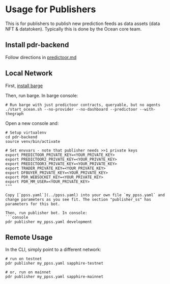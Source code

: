 <!--
Copyright 2023 Ocean Protocol Foundation
SPDX-License-Identifier: Apache-2.0
-->

# Usage for Publishers

This is for publishers to publish new prediction feeds as data assets (data NFT & datatoken). Typically this is done by the Ocean core team.

## Install pdr-backend

Follow directions in [predictoor.md](predictoor.md)

## Local Network

First, [install barge](barge.md#install-barge)

Then, run barge. In barge console:
```console
# Run barge with just predictoor contracts, queryable, but no agents
./start_ocean.sh --no-provider --no-dashboard --predictoor --with-thegraph
```

Open a new console and:
```console
# Setup virtualenv
cd pdr-backend
source venv/bin/activate

# Set envvars - note that publisher needs >>1 private keys
export PREDICTOOR_PRIVATE_KEY=<YOUR_PRIVATE_KEY>
export PREDICTOOR2_PRIVATE_KEY=<YOUR_PRIVATE_KEY>
export PREDICTOOR3_PRIVATE_KEY=<YOUR_PRIVATE_KEY>
export TRADER_PRIVATE_KEY=<YOUR_PRIVATE_KEY>
export DFBUYER_PRIVATE_KEY=<YOUR_PRIVATE_KEY>
export PDR_WEBSOCKET_KEY=<YOUR_PRIVATE_KEY>
export PDR_MM_USER=<YOUR_PRIVATE_KEY>
"""

Copy [`ppss.yaml`](../ppss.yaml) into your own file `my_ppss.yaml` and change parameters as you see fit. The section "publisher_ss" has parameters for this bot.

Then, run publisher bot. In console:
```console
pdr publisher my_ppss.yaml development
```


## Remote Usage

In the CLI, simply point to a different network:
```console
# run on testnet
pdr publisher my_ppss.yaml sapphire-testnet

# or, run on mainnet
pdr publisher my_ppss.yaml sapphire-mainnet
```
